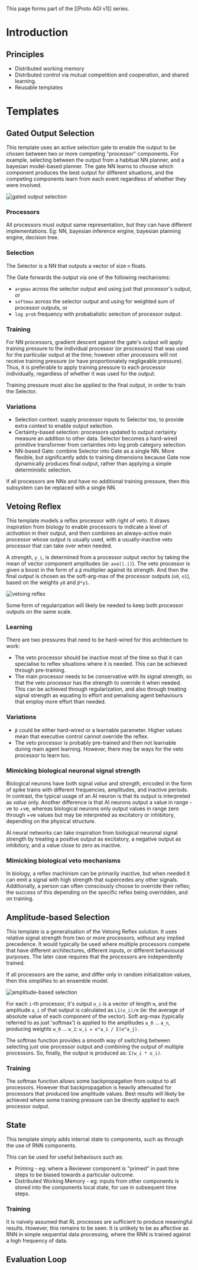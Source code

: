 This page forms part of the [[Proto AGI v1]] series.


# Introduction

## Principles

* Distributed working memory
* Distributed control via mutual competition and cooperation, and shared learning.
* Reusable templates


# Templates

## Gated Output Selection

This template uses an active selection gate to enable the output to be chosen between two or more competing "processor" components. For example, selecting between the output from a habitual NN planner, and a bayesian model-based planner. The gate NN learns to choose which component produces the best output for different situations, and the competing components learn from each event regardless of whether they were involved.

![gated output selection](files/Cooperative-competitive-systems.png)

### Processors
All processors must output same representation, but they can have different implementations. Eg: NN, bayesian inference engine, bayesian planning engine, decision tree.

### Selection
The Selector is a NN that outputs a vector of size `n` floats.

The Gate forwards the output via one of the following mechanisms:
* `argmax` across the selector output and using just that processor's output, or
* `softmax` across the selector output and using for weighted sum of processor outputs, or
* `log prob` frequency with probabalistic selection of processor output.

### Training
For NN processors, gradient descent against the gate's output will apply training pressure to the individual processor (or processors) that was used for the particular output at the time; however other processors will not receive training pressure (or have proportionately negligeable pressure). Thus, it is preferable to apply training pressure to each processor individually, regardless of whether it was used for the output.

Training pressure must also be applied to the final output, in order to train the Selector. 

### Variations
* Selection context: supply processor inputs to Selector too, to provide extra context to enable output selection.
* Certainty-based selection: processors updated to output certainty measure an addition to other data. Selector becomes a hard-wired primitive transformer from certainties into log prob category selection.
* NN-based Gate: combine Selector into Gate as a single NN. More flexible, but significantly adds to training dimensions because Gate now dynamically produces final output, rather than applying a simple deterministic selection.

If all processors are NNs and have no additional training pressure, then this subsystem can be replaced with a single NN.


## Vetoing Reflex

This template models a reflex processor with right of veto. It draws inspiration from biology to enable processors to indicate a level of _activation_ in their output, and then combines an always-active main processor whose output is usually used, with a usually-inactive veto processor that can take over when needed.

A _strength_, `y_i`, is determined from a processor output vector by taking the mean of vector component amplitudes (ie: `ave(|.|)`). The veto processor is given a boost in the form of a `β` multiplier against its strength. And then the final output is chosen as the soft-arg-max of the processor outputs (`o0`, `o1`), based on the weights `y0` and `β*y1`.

![vetoing reflex](files/Cooperative-competitive-systems-vetoing-reflex.png)

Some form of regularization will likely be needed to keep both processor outputs on the same scale.

### Learning
There are two pressures that need to be hard-wired for this architecture to work:
* The veto processor should be inactive most of the time so that it can specialise to reflex situations where it is needed. This can be achieved through pre-training.
* The main processor needs to be conservative with its signal strength, so that the veto processor has the strength to override it when needed. This can be achieved through regularization, and also through treating signal strength as equating to effort and penalising agent behaviours that employ more effort than needed.

### Variations
* `β` could be either hard-wired or a learnable parameter. Higher values mean that executive control cannot override the reflex.
* The veto processor is probably pre-trained and then not learnable during main agent learning. However, there may be ways for the veto processor to learn too.

### Mimicking biological neuronal signal strength
Biological neurons have both signal _value_ and _strength_, encoded in the form of spike trains with different frequencies, amplitudes, and inactive periods. In contrast, the typical usage of an AI neuron is that its output is interpreted as _value_ only. Another difference is that AI neurons output a value in range -ve to +ve, whereas biological neurons only output values in range zero through +ve values but may be interpreted as excitatory or inhibitory, depending on the physical structure.

AI neural networks can take inspiration from biological neuronal signal strength by treating a positive output as excitatory, a negative output as inhibitory, and a value close to zero as inactive.

### Mimicking biological veto mechanisms
In biology, a reflex machinism can be primarily inactive, but when needed it can emit a signal with high strength that supercedes any other signals. Additionally, a person can often consciously choose to override their reflex; the success of this depending on the specific reflex being overridden, and on training.

## Amplitude-based Selection

This template is a generalisation of the Vetoing Reflex solution. It uses relative signal strength from two or more processors, without any implied precedence. It would typically be used where multiple processors compete that have different architectures, different inputs, or different behavioural purposes. The later case requires that the processors are independently trained.

If all processors are the same, and differ only in random initialization values, then this simplifies to an ensemble model.

![amplitude-based selection](files/Cooperative-competitive-systems-amplitude-based-selection.png)

For each `i`-th processor, it's output `o_i` is a vector of length `m`, and the amplitude `a_i` of that output is calculated as `L1(o_i)/m` (ie: the average of absolute value of each component of the vector). Soft arg-max (typically referred to as just 'softmax') is applied to the amplitudes `a_0` ... `a_n`, producing weights `w_0` ... `w_1`: `w_i = e^a_i / Σ(e^a_j)`.

The softmax function provides a smooth way of switching between selecting just one processor output and combining the output of multiple processors. So, finally, the output is produced as: `Σ(w_i * o_i)`.

### Training
The softmax function allows some backpropagation from output to all processors. However that backpropagation is heavily attenuated for processors that produced low amplitude values. Best results will likely be achieved where some training pressure can be directly applied to each processor output.

## State
This template simply adds internal state to components, such as through the use of RNN components.

This can be used for useful behaviours such as:
* Priming - eg: where a Reviewer component is "primed" in past time steps to be biased towards a particular outcome.
* Distributed Working Memory - eg: inputs from other components is stored into the components local state, for use in subsequent time steps.

### Training
It is naively assumed that RL processes are sufficient to produce meaningful results. However, this remains to be seen. It is unlikely to be as affective as RNN in simple sequential data processing, where the RNN is trained against a high frequency of data.

## Evaluation Loop

